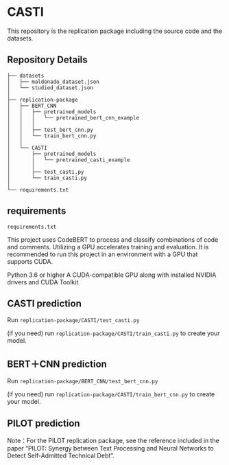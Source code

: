 # CASTI
This repository is the replication package including the source code and the datasets.

## Repository Details
```
├── datasets
│   ├── maldonado_dataset.json
│   └── studied_dataset.json
│
├── replication-package
│   ├── BERT_CNN
│   │   ├── pretrained_models
│   │   │   └── pretrained_bert_cnn_example
│   │   │      
│   │   ├── test_bert_cnn.py
│   │   └── train_bert_cnn.py
│   │
│   └── CASTI
│       ├── pretrained_models
│       │   └── pretrained_casti_example
│       │
│       ├── test_casti.py
│       └── train_casti.py
│ 
└── requirements.txt
```

## requirements
```
requirements.txt
```
This project uses CodeBERT to process and classify combinations of code and comments. Utilizing a GPU accelerates training and evaluation. It is recommended to run this project in an environment with a GPU that supports CUDA.

Python 3.6 or higher
A CUDA-compatible GPU along with installed NVIDIA drivers and CUDA Toolkit


## CASTI prediction
Run ```replication-package/CASTI/test_casti.py``` 

(if you need) run ```replication-package/CASTI/train_casti.py``` to create your model.

## BERT＋CNN prediction
Run ```replication-package/BERT_CNN/test_bert_cnn.py```

(if you need) run ```replication-package/CASTI/train_bert_cnn.py``` to create your model.

## PILOT prediction
Note：For the PILOT replication package, see the reference included in the paper “PILOT: Synergy between Text Processing and Neural Networks to Detect Self-Admitted Technical Debt”.